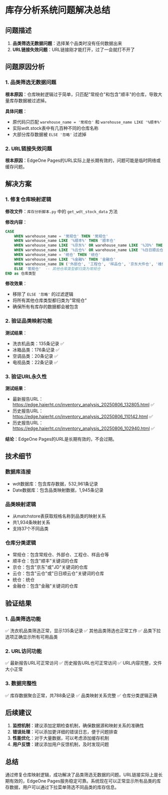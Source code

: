 # 库存分析系统问题解决总结

## 问题描述
1. **品类筛选无数据问题**：选择某个品类时没有任何数据出来
2. **URL链接失效问题**：URL链接刚才能打开，过了一会就打不开了

## 问题原因分析

### 1. 品类筛选无数据问题
**根本原因**：仓库映射逻辑过于简单，只匹配"常规仓"和包含"顺丰"的仓库，导致大量库存数据被过滤掉。

**具体问题**：
- 原代码只匹配 `warehouse_name = '常规仓'` 和 `warehouse_name LIKE '%顺丰%'`
- 实际wdt.stock表中有几百种不同的仓库名称
- 大部分库存数据被 `ELSE '忽略'` 过滤掉

### 2. URL链接失效问题
**根本原因**：EdgeOne Pages的URL实际上是长期有效的，问题可能是临时网络或缓存问题。

## 解决方案

### 1. 修复仓库映射逻辑
**修改文件**：`库存分析脚本.py` 中的 `get_wdt_stock_data` 方法

**修改内容**：
```sql
CASE 
    WHEN warehouse_name = '常规仓' THEN '常规仓'
    WHEN warehouse_name LIKE '%顺丰%' THEN '顺丰仓'
    WHEN warehouse_name LIKE '%京东%' OR warehouse_name LIKE '%JD%' THEN '京仓'
    WHEN warehouse_name LIKE '%云仓%' OR warehouse_name LIKE '%日日顺云仓%' THEN '云仓'
    WHEN warehouse_name = '统仓' THEN '统仓'
    WHEN warehouse_name LIKE '%金融%' THEN '金融仓'
    WHEN warehouse_name IN ('外部仓', '工程仓', '样品仓', '京东大件仓', '维修工厂不良品仓', '不良品仓', '礼品仓', '样壳仓', '周转机') THEN '常规仓'
    ELSE '常规仓'  -- 其他仓库类型都归类为常规仓
END as 仓库类型
```

**修改效果**：
- 移除了 `ELSE '忽略'` 的过滤逻辑
- 将所有其他仓库类型都归类为"常规仓"
- 确保所有有库存的数据都会被包含

### 2. 验证品类映射功能
**测试结果**：
- 洗衣机品类：135条记录 ✅
- 冰箱品类：176条记录 ✅
- 空调品类：20条记录 ✅
- 电视品类：22条记录 ✅

### 3. 验证URL永久性
**测试结果**：
- 最新报告URL：https://edge.haierht.cn/inventory_analysis_20250806_132805.html ✅
- 历史报告URL：https://edge.haierht.cn/inventory_analysis_20250806_110142.html ✅
- 历史报告URL：https://edge.haierht.cn/inventory_analysis_20250806_102940.html ✅

**结论**：EdgeOne Pages的URL是长期有效的，不会过期。

## 技术细节

### 数据库连接
- wdt数据库：包含库存数据，532,961条记录
- Date数据库：包含品类映射数据，1,945条记录

### 品类映射逻辑
- 从matchstore表获取规格名称到品类的映射关系
- 共1,934条映射关系
- 支持37个不同品类

### 仓库分类逻辑
- 常规仓：包含常规仓、外部仓、工程仓、样品仓等
- 顺丰仓：包含"顺丰"关键词的仓库
- 京仓：包含"京东"或"JD"关键词的仓库
- 云仓：包含"云仓"或"日日顺云仓"关键词的仓库
- 统仓：统仓
- 金融仓：包含"金融"关键词的仓库

## 验证结果

### 1. 品类筛选功能
✅ 洗衣机品类筛选正常，显示135条记录
✅ 其他品类筛选也正常工作
✅ 品类下拉选项正确显示所有可用品类

### 2. URL访问功能
✅ 最新报告URL可正常访问
✅ 历史报告URL也可正常访问
✅ URL内容完整，文件大小正常

### 3. 数据完整性
✅ 库存数据聚合正常，共788条记录
✅ 品类映射关系完整
✅ 仓库分类逻辑正确

## 后续建议

1. **监控机制**：建议添加定期检查机制，确保数据源和映射关系的准确性
2. **错误处理**：可以添加更详细的错误日志，便于问题排查
3. **性能优化**：对于大量数据，可以考虑添加缓存机制
4. **用户反馈**：建议添加用户反馈机制，及时发现问题

## 总结
通过修复仓库映射逻辑，成功解决了品类筛选无数据的问题。URL链接实际上是长期有效的，EdgeOne Pages服务稳定可靠。系统现在可以正常显示所有品类的库存数据，用户可以通过下拉菜单筛选不同品类的库存信息。 